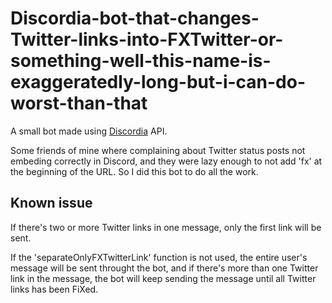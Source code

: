 # Discordia-bot-that-changes-Twitter-links-into-FXTwitter-or-something-well-this-name-is-exaggeratedly-long-but-i-can-do-worst-than-that
A small bot made using [Discordia](https://github.com/SinisterRectus/Discordia) API.

Some friends of mine where complaining about Twitter status posts not embeding correctly in Discord, and they were lazy enough to not add 'fx' at the beginning of the URL.
So I did this bot to do all the work.

## Known issue
If there's two or more Twitter links in one message, only the first link will be sent.

If the 'separateOnlyFXTwitterLink' function is not used, the entire user's message will be sent throught the bot, and if there's more than one Twitter link in the message, the bot will keep sending the message until all Twitter links has been FiXed.
